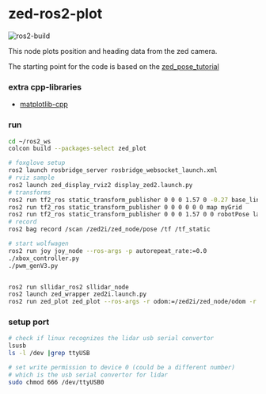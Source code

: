 # zed-ros2-plot
![ros2-build](https://github.com/ncsu-yoon-lab/zed-ros2-plot/actions/workflows/ros2-build.yml/badge.svg)

This node plots position and heading data from the zed camera.

The starting point for the code is based on the [zed_pose_tutorial](https://github.com/stereolabs/zed-ros2-examples/tree/master/tutorials/zed_pose_tutorial)

### extra cpp-libraries
* [matplotlib-cpp](https://github.com/lava/matplotlib-cpp)

### run

```bash
cd ~/ros2_ws
colcon build --packages-select zed_plot

# foxglove setup
ros2 launch rosbridge_server rosbridge_websocket_launch.xml
# rviz sample
ros2 launch zed_display_rviz2 display_zed2.launch.py
# transforms
ros2 run tf2_ros static_transform_publisher 0 0 0 1.57 0 -0.27 base_link laser_frame
ros2 run tf2_ros static_transform_publisher 0 0 0 0 0 0 map myGrid
ros2 run tf2_ros static_transform_publisher 0 0 0 1.57 0 0 robotPose laser_frame
# record
ros2 bag record /scan /zed2i/zed_node/pose /tf /tf_static

# start wolfwagen
ros2 run joy joy_node --ros-args -p autorepeat_rate:=0.0
./xbox_controller.py
./pwm_genV3.py


ros2 run sllidar_ros2 sllidar_node
ros2 launch zed_wrapper zed2i.launch.py
ros2 run zed_plot zed_plot --ros-args -r odom:=/zed2i/zed_node/odom -r pose:=/zed2i/zed_node/pose
```

### setup port
```bash
# check if linux recognizes the lidar usb serial convertor
lsusb
ls -l /dev |grep ttyUSB

# set write permission to device 0 (could be a different number)
# which is the usb serial convertor for lidar
sudo chmod 666 /dev/ttyUSB0
```
